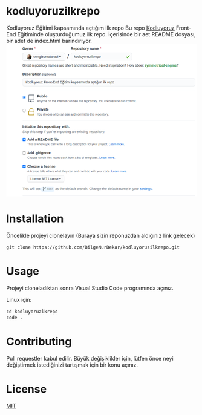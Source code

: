# kodluyoruzilkrepo
Kodluyoruz Eğitimi kapsamında açtığım ilk repo
Bu repo [Kodluyoruz](https://www.kodluyoruz.org/) Front-End Eğitiminde oluşturduğumuz ilk repo. İçerisinde bir aet README dosyası, bir adet de index.html barındırıyor.
![Resim](https://raw.githubusercontent.com/Kodluyoruz/taskforce/main/git/odev1/figures/github.png)

# Installation

Öncelikle projeyi clonelayın (Buraya sizin reponuzdan aldığınız link gelecek)

    git clone https://github.com/BilgeNurBekar/kodluyoruzilkrepo.git
    
# Usage

Projeyi cloneladıktan sonra Visual  Studio Code programında açınız.

Linux için:

    cd kodluyoruzlkrepo
    code .
    
# Contributing

Pull requestler kabul edilir. Büyük değişiklikler için, lütfen önce neyi değiştirmek istediğinizi tartışmak için bir konu açınız.


# License

[MIT](https://choosealicense.com/licenses/mit/)
